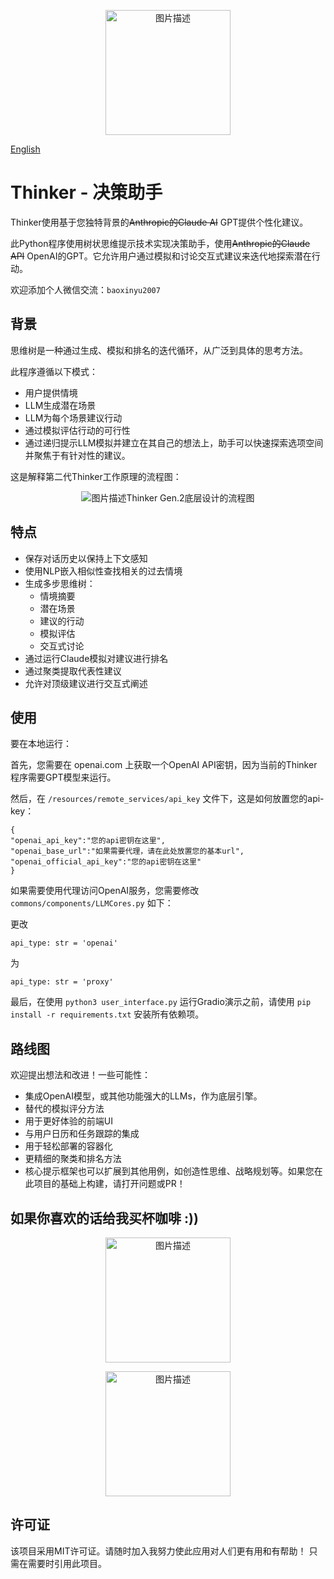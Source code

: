 <a name="README_CN"></a>
<p align="center">
  <img src="https://github.com/AspadaX/Thinker_DecisionMakingAssistant/blob/main/decision_maker_logo.png" alt="图片描述" width="200" height="200">
</p>

[English](README.md)

# Thinker - 决策助手

Thinker使用基于您独特背景的~~Anthropic的Claude AI~~ GPT提供个性化建议。

此Python程序使用树状思维提示技术实现决策助手，使用~~Anthropic的Claude API~~ OpenAI的GPT。它允许用户通过模拟和讨论交互式建议来迭代地探索潜在行动。

欢迎添加个人微信交流：`baoxinyu2007`

## 背景
思维树是一种通过生成、模拟和排名的迭代循环，从广泛到具体的思考方法。

此程序遵循以下模式：

- 用户提供情境
- LLM生成潜在场景
- LLM为每个场景建议行动
- 通过模拟评估行动的可行性
- 通过递归提示LLM模拟并建立在其自己的想法上，助手可以快速探索选项空间并聚焦于有针对性的建议。

这是解释第二代Thinker工作原理的流程图：
<p align="center"><img src="https://github.com/AspadaX/Thinker_DecisionMakingAssistant/blob/1400ac9da54e58b69286a19dc7999d8c9e4dc3e4/Flowchart.png" alt="图片描述" <figcaption>Thinker Gen.2底层设计的流程图</figcaption></p>

## 特点
- 保存对话历史以保持上下文感知
- 使用NLP嵌入相似性查找相关的过去情境
- 生成多步思维树：
  - 情境摘要
  - 潜在场景
  - 建议的行动
  - 模拟评估
  - 交互式讨论
- 通过运行Claude模拟对建议进行排名
- 通过聚类提取代表性建议
- 允许对顶级建议进行交互式阐述

## 使用
要在本地运行：

首先，您需要在 openai.com 上获取一个OpenAI API密钥，因为当前的Thinker程序需要GPT模型来运行。

然后，在 `/resources/remote_services/api_key` 文件下，这是如何放置您的api-key：

```
{
"openai_api_key":"您的api密钥在这里",
"openai_base_url":"如果需要代理，请在此处放置您的基本url",
"openai_official_api_key":"您的api密钥在这里"
}
```

如果需要使用代理访问OpenAI服务，您需要修改 `commons/components/LLMCores.py` 如下：

更改
```
api_type: str = 'openai'
```

为
```
api_type: str = 'proxy'
```


最后，在使用 `python3 user_interface.py` 运行Gradio演示之前，请使用 `pip install -r requirements.txt` 安装所有依赖项。

## 路线图
欢迎提出想法和改进！一些可能性：

- 集成OpenAI模型，或其他功能强大的LLMs，作为底层引擎。
- 替代的模拟评分方法
- 用于更好体验的前端UI
- 与用户日历和任务跟踪的集成
- 用于轻松部署的容器化
- 更精细的聚类和排名方法
- 核心提示框架也可以扩展到其他用例，如创造性思维、战略规划等。如果您在此项目的基础上构建，请打开问题或PR！

## 如果你喜欢的话给我买杯咖啡 :))
<p align="center">
  <img src="https://github.com/AspadaX/Thinker_DecisionMakingAssistant/blob/main/WechatIMG325.jpg" alt="图片描述" width="200" height="200">
</p>

<p align="center">
  <img src="https://github.com/AspadaX/Thinker_DecisionMakingAssistant/blob/main/IMG_1851.JPG" alt="图片描述" width="200" height="200">
</p>

## 许可证
该项目采用MIT许可证。请随时加入我努力使此应用对人们更有用和有帮助！
只需在需要时引用此项目。